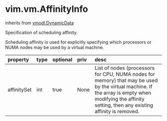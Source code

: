 vim.vm.AffinityInfo
===================
inherits from [vmodl.DynamicData](docs/vmodl.DynamicData.md)


Specification of scheduling affinity.   <p>   Scheduling affinity is used for explicitly specifying which   processors or NUMA nodes may be used by a virtual machine.

| property | type | optional | priv | desc |
|:---------|:-----|:---------|:-----|:-----|
| affinitySet | int | true | None | List of nodes (processors for CPU, NUMA nodes for memory) that   may be used by the virtual machine.  If the array is empty when   modifying the affinity setting, then any existing affinity is removed. |


